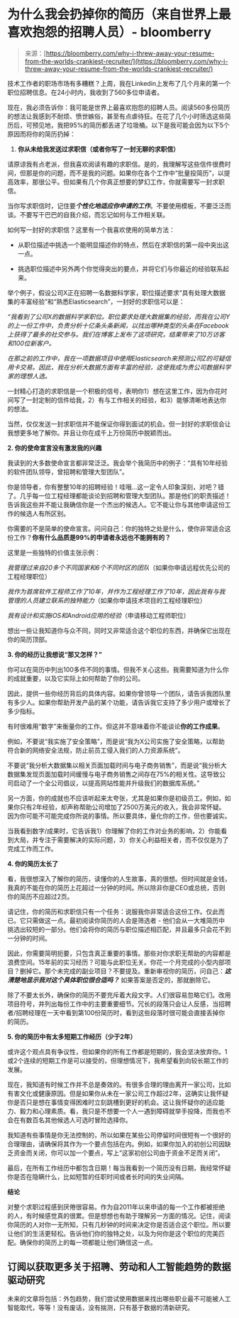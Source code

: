 <!--yml

category: 未分类

date: 2024-05-27 14:49:44

-->

# 为什么我会扔掉你的简历（来自世界上最喜欢抱怨的招聘人员）- bloomberry

> 来源：[https://bloomberry.com/why-i-threw-away-your-resume-from-the-worlds-crankiest-recruiter/](https://bloomberry.com/why-i-threw-away-your-resume-from-the-worlds-crankiest-recruiter/)

技术工作者的职场市场有多糟糕？上周，我在Linkedin上发布了几个月来的第一个职位招聘信息。在24小时内，我收到了560多位申请者。

现在，我必须告诉你：我可能是世界上最喜欢抱怨的招聘人员。阅读560多份简历的想法让我感到不耐烦、愤世嫉俗，甚至有点虐待狂。在花了几个小时筛选这些简历后，可预见地，我把95%的简历都丢进了垃圾桶。以下是我可能会因为以下5个原因而将你的简历扔掉：

1.  **你从未给我发送过求职信（或者你写了一封无聊的求职信）**

请原谅我有点老派，但我喜欢阅读有趣的求职信。是的，我理解写这些信件很费时间，但那是你的问题，而不是我的问题。如果你在各个工作中“批量投简历”，以提高效率，那很公平。但如果有几个你真正想要的梦幻工作，你就需要写一封求职信。

当你写求职信时，记住要***个性化地适应你申请的工作***。不要使用模板，不要泛泛而谈。不要写干巴巴的自我介绍，而忘记如何与工作相关联。

如何写一封好的求职信？这里有一个我喜欢使用的简单方法：

+   从职位描述中挑选一个能明显描述你的特点，然后在求职信的第一段中突出这一点。

+   挑选职位描述中另外两个你觉得突出的要点，并将它们与你最近的经验联系起来。

举个例子，假设公司X正在招聘一名数据科学家，职位描述要求“具有处理大数据集的丰富经验”和“熟悉Elasticsearch”，一封好的求职信可以是：

*“我看到了公司X的数据科学家职位。职位要求处理大数据集的经验，而我在公司Y的上一份工作中，负责分析十亿条头条新闻，以找出哪种类型的头条在Facebook上获得了最多的社交参与。我们在博客上发布了这项研究，结果带来了10万访客和100位新客户。*

*在那之前的工作中，我在一项数据项目中使用Elasticsearch来预测公司Z的可疑信用卡交易。因此，我在分析大数据方面有丰富的经验，这使我成为贵公司数据科学家的理想人选。*

一封精心打造的求职信是一个积极的信号，表明你1）想在这里工作，因为你花时间写了一封定制的信件给我，2）有与工作相关的经验，和3）能够清晰地表达你的想法。

当然，仅仅发送一封求职信并不能保证你得到面试的机会。但一封好的求职信会让我想更多地了解你。并且让你在成千上万份简历中脱颖而出。

**2\. 你的使命宣言没有激发我的兴趣**

我读到的大多数使命宣言都非常泛泛。我会举个我简历中的例子：“具有10年经验的软件团队领导，曾招聘和管理大型团队”。

你是领导者，你有整整10年的招聘经验！哇哦...这一定令人印象深刻，对吧？错了。几乎每一位工程经理都能谈论到招聘和管理大型团队。那是他们的职责描述！告诉我这些并不能让我确信你是一个杰出的候选人。它不能让你与其他申请这份工作的候选人有所区别。

你需要的不是简单的使命宣言。问问自己：你的独特之处是什么，使你非常适合这份工作？**你有什么品质是99%的申请者永远也不能拥有的？**

这里是一些独特的价值主张示例：

*我管理过来自20多个不同国家和6个不同时区的团队*（如果你申请远程优先公司的工程经理职位）

*我作为首席软件工程师工作了10年，并作为工程经理工作了10年，因此我有与我管理的人员建立联系的独特能力*（如果你申请技术项目的工程经理职位）

*我有设计和实施iOS和Android应用的经验*（申请移动工程师职位）

想出一些让我知道你与众不同，同时又非常适合这个职位的东西，并确保它出现在你的简历顶部。

**3\. 你的经历让我想说“那又怎样？”**

你可以在简历中列出100多件不同的事情。但我不关心这些。我需要知道为什么你的成就重要，以及它实际上如何帮助了你的公司。

因此，提供一些你经历背后的具体内容。如果你曾领导一个团队，请告诉我团队里有多少人。如果你帮助开发产品的某个功能，请告诉我它支持了多少用户或增长了多少指标。

有时很难用“数字”来衡量你的工作。但这并不意味着你不能谈论**你的工作成果**。

例如，不要说“我实施了安全策略”，而是说“我为X公司实施了安全策略，以帮助符合新的网络安全法规，防止前员工侵入我们的人力资源系统”。

不要说“我分析大数据集以相关页面加载时间与电子商务销售”，而是说“我分析大数据集发现页面加载时间缓慢与电子商务销售之间存在75%的相关性。这导致公司启动了一个全公司倡议，以提高网站性能并升级我们的数据库系统。”

另一方面，你的成就也不应该听起来太夸张，尤其是如果你是初级员工。例如，如果你只有2年经验，却声称帮助公司增加了2500万美元的收入，我会非常怀疑。因为你可能不可能完成你所说的事情。所以要具体，量化你的工作，但也要诚实。

当我看到数字/成果时，它告诉我1）你理解了你的工作对业务的影响，2）你能看到大局，并专注于需要解决的实际问题，3）你关心利益相关者，而不仅仅是为了完成工作而工作。

**4\. 你的简历太长了**

看，我很想深入了解你的简历，读懂你的人生故事，真的很想。但时间就是金钱，我真的不能在你的简历上花超过一分钟的时间。所以除非你是CEO或总统，否则你的简历不应超过2页。

请记住，你的简历和求职信只有一个任务：说服我你非常适合这份工作。仅此而已。它只需做这一点。最初阅读你简历的人会是筛选者 - 他们会从一大堆简历中挑选出较短的一部分。他们会将你的简历与职位描述相匹配，并且最多只会花不到一分钟的时间。

因此，你需要简明扼要，只包含真正重要的事情。那些对你求职无帮助的内容都是浪费空间。15年前的实习经历？可能与此职位无关。你花一个月完成的小型内部项目？删掉它。那个未完成的副业项目？不要提及。重新审视你的简历，问自己：***这清楚地显示我对这个具体职位很合适吗？*** 如果答案是否定的，那就删除它。

除了不要太长外，确保你的简历不要充斥着大段文字。人们很容易忽略它们。改用项目符号，并列出每份工作中的主要重要细节。冗长的段落只会让人反感，当招聘者/招聘经理在一天中看到第100份简历时，看到这些段落时很可能会直接丢掉你的简历。

**5\. 你的简历中有太多短期工作经历（少于2年）**

或许这个观点具有争议性，但如果你的所有工作都是短期的，我会坚决放弃你。1或2个连续的短期工作是可以接受的，但理想情况下，我希望看到向较长期工作的发展。

现在，我知道有时候工作并不总是奏效的。有很多合理的理由离开一家公司，比如有害文化或健康原因。但是如果你从未在一家公司工作超过2年，这确实让我怀疑你是否只是想在事情变得困难时立刻跳槽到更好的机会。这让我怀疑你的适应能力、毅力和心理素质。看，我只是不想要一个人一遇到障碍就举手投降，而我也不会在有数百名其他候选人可选时冒险选择你。

我知道有些事情是你无法控制的，所以如果在某些公司停留时间很短有一个很好的合理理由，请确保将其作为一个要点包括在内。例如，如果你加入的初创公司因缺乏资金而关闭，你可以加一个要点，写上“这家初创公司由于资金不足而关闭”。

最后，在所有工作经历中都包含日期！每当我看到一个简历没有日期，我经常怀疑你是否在隐瞒什么，比如短暂的任职时间或者长时间的失业间隔。

**结论**

对整个求职过程感到厌倦很容易。作为自2011年以来申请的每一个工作都被拒绝的人，有时候感觉真的很累。但是想想也有助于理解另一方面的情况。记住，阅读你简历的人对你一无所知，只有几秒钟的时间来决定你是否适合这个职位。所以要让他们的生活更轻松。告诉他们你的独特之处，以及为何你是这个职位的完美匹配。确保你的简历上的每一项都能让他们确信这一点。

## 订阅以获取更多关于招聘、劳动和人工智能趋势的数据驱动研究

未来的文章将包括：外包趋势，我们尝试使用数据来找出哪些职业最不可能被人工智能取代，等等！没有废话，没有揣测，只有基于数据的清新研究。
